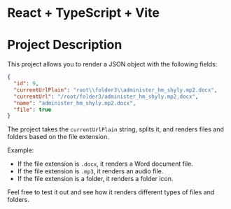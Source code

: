 # React + TypeScript + Vite

# Project Description

This project allows you to render a JSON object with the following fields:

```json
{
  "id": 9,
  "currentUrlPlain": "root\\folder3\\administer_hm_shyly.mp2.docx",
  "currentUrl": "/root/folder3/administer_hm_shyly.mp2.docx",
  "name": "administer_hm_shyly.mp2.docx",
  "file": true
}
```

The project takes the `currentUrlPlain` string, splits it, and renders files and folders based on the file extension.

Example:

- If the file extension is `.docx`, it renders a Word document file.
- If the file extension is `.mp3`, it renders an audio file.
- If the file extension is a folder, it renders a folder icon.

Feel free to test it out and see how it renders different types of files and folders.
